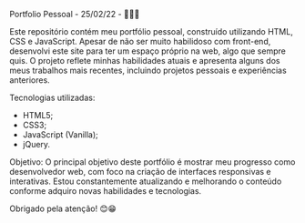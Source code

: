Portfolio Pessoal - 25/02/22 - 👨🏻‍💻

Este repositório contém meu portfólio pessoal, construído utilizando HTML, CSS e JavaScript.
Apesar de não ser muito habilidoso com front-end, desenvolvi este site para ter um espaço próprio na web, algo que sempre quis.
O projeto reflete minhas habilidades atuais e apresenta alguns dos meus trabalhos mais recentes, incluindo projetos pessoais e experiências anteriores.

Tecnologias utilizadas:

- HTML5;
- CSS3;
- JavaScript (Vanilla);
- jQuery.

Objetivo: O principal objetivo deste portfólio é mostrar meu progresso como desenvolvedor web, com foco na criação de interfaces responsivas e interativas. 
Estou constantemente atualizando e melhorando o conteúdo conforme adquiro novas habilidades e tecnologias.

Obrigado pela atenção! 😊😁